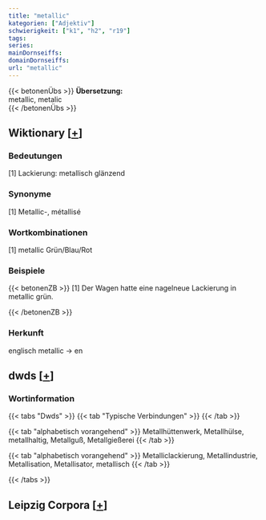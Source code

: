 ```yaml
---
title: "metallic"
kategorien: ["Adjektiv"]
schwierigkeit: ["k1", "h2", "r19"]
tags:
series:
mainDornseiffs:
domainDornseiffs:
url: "metallic"
---
```


{{< betonenÜbs >}}
**Übersetzung:**  
metallic, metalic  
{{< /betonenÜbs >}}

## Wiktionary [[+](https://de.wiktionary.org/wiki/metallic)]

### Bedeutungen
[1] Lackierung: metallisch glänzend  

### Synonyme
[1] Metallic-, métallisé  

### Wortkombinationen
[1] metallic Grün/Blau/Rot  

### Beispiele
{{< betonenZB >}}
[1] Der Wagen hatte eine nagelneue Lackierung in metallic grün.  

{{< /betonenZB >}}
### Herkunft
englisch metallic → en  



## dwds [[+](https://www.dwds.de/wb/metallic)]

### Wortinformation
{{< tabs "Dwds" >}}
{{< tab "Typische Verbindungen" >}}
{{< /tab >}}

{{< tab "alphabetisch vorangehend" >}}
Metallhüttenwerk, Metallhülse, metallhaltig, Metallguß, Metallgießerei
{{< /tab >}}

{{< tab "alphabetisch vorangehend" >}}
Metalliclackierung, Metallindustrie, Metallisation, Metallisator, metallisch
{{< /tab >}}

{{< /tabs >}}

## Leipzig Corpora [[+](https://corpora.uni-leipzig.de/en/res?word=metallic&corpusId=deu_newscrawl-public_2018)]

